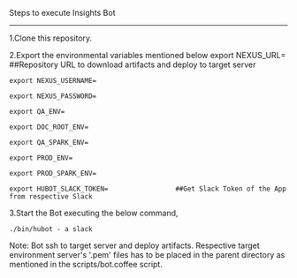 Steps to execute Insights Bot
*****************************
1.Clone this repository.

2.Export the environmental variables mentioned below
	export NEXUS_URL=                         ##Repository URL to download artifacts and deploy to target server

	export NEXUS_USERNAME=

	export NEXUS_PASSWORD=

	export QA_ENV=

	export DOC_ROOT_ENV=

	export QA_SPARK_ENV=

	export PROD_ENV=

	export PROD_SPARK_ENV=

	export HUBOT_SLACK_TOKEN=                 ##Get Slack Token of the App from respective Slack 

	
3.Start the Bot executing the below command, 

	./bin/hubot - a slack

Note: Bot ssh to target server and deploy artifacts. Respective target environment server's '.pem' files has to be placed in the parent directory as mentioned in the scripts/bot.coffee script.
